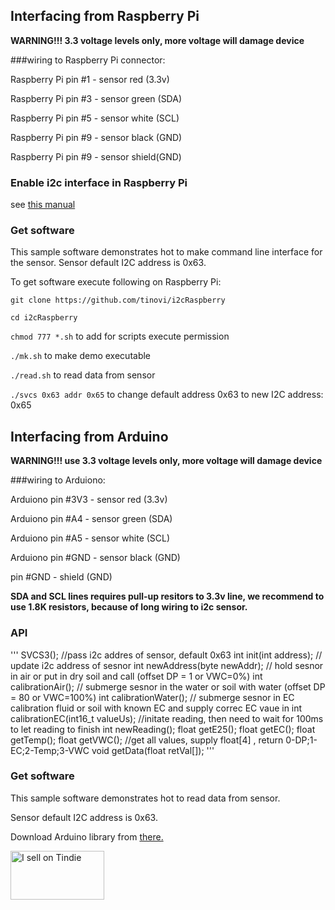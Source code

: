 


## Interfacing from Raspberry Pi

**WARNING!!! 3.3 voltage levels only, more voltage will damage device**


###wiring to Raspberry Pi connector:

Raspberry Pi pin #1 - sensor red (3.3v)

Raspberry Pi pin #3 - sensor green (SDA)

Raspberry Pi pin #5 - sensor white (SCL)

Raspberry Pi pin #9 - sensor black (GND)

Raspberry Pi pin #9 - sensor shield(GND)

### Enable i2c interface in Raspberry Pi

see [this manual](https://learn.sparkfun.com/tutorials/raspberry-pi-spi-and-i2c-tutorial)


### Get software
This sample software demonstrates hot to make command line interface for the sensor.
Sensor default I2C address is 0x63.

To get software execute following on Raspberry Pi:

`git clone https://github.com/tinovi/i2cRaspberry`

`cd i2cRaspberry`

`chmod 777 *.sh` to add for scripts execute permission

`./mk.sh` to make demo executable

`./read.sh` to read data from sensor

`./svcs 0x63 addr 0x65` to change default address 0x63 to new I2C address: 0x65


## Interfacing from Arduino
**WARNING!!! use 3.3 voltage levels only, more voltage will damage device**

###wiring to Arduiono:

Arduiono pin #3V3 - sensor red (3.3v)

Arduiono pin #A4 - sensor green (SDA)

Arduiono pin #A5 - sensor white (SCL)

Arduiono pin #GND - sensor black (GND)

pin #GND - shield (GND)

**SDA and SCL lines requires pull-up resitors to 3.3v line, we recommend to use 1.8K resistors, because of long wiring to i2c sensor.**

### API
'''
SVCS3();
  //pass i2c addres of sensor, default 0x63
  int init(int address);
  // update i2c address of sesnor
  int newAddress(byte newAddr);
  // hold sesnor in air or put in dry soil and call  (offset DP = 1 or VWC=0%)
  int calibrationAir();
  // submerge sesnor in the water or soil with water (offset DP = 80 or VWC=100%)
  int calibrationWater();
  // submerge sesnor in EC calibration fluid or soil with known EC and supply correc EC vaue in 
  int calibrationEC(int16_t valueUs);
  //initate reading, then need to wait for 100ms to let reading to finish
  int newReading();
  float getE25();
  float getEC();
  float getTemp();
  float getVWC();
  //get all values, supply float[4] , return 0-DP;1-EC;2-Temp;3-VWC
  void getData(float retVal[]);
'''


### Get software

This sample software demonstrates hot to read data from sensor.

Sensor default I2C address is 0x63.

Download Arduino library from [there.](https://github.com/tinovi/i2cArduino)

<a href="https://www.tindie.com/stores/tinovi/"><img src="https://d2ss6ovg47m0r5.cloudfront.net/badges/tindie-mediums.png" alt="I sell on Tindie" width="150" height="78" /></a>
